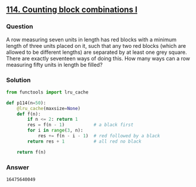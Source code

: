 ## **[114. Counting block combinations I](https://projecteuler.net/problem=114)**

### Question
A row measuring seven units in length has red blocks with a minimum length of three units placed on it, such that any two red blocks (which are allowed to be different lengths) are separated by at least one grey square. There are exactly seventeen ways of doing this.
How many ways can a row measuring fifty units in length be filled?

### Solution
```python
from functools import lru_cache

def p114(n=50):
    @lru_cache(maxsize=None)
    def f(n):
        if n <= 2: return 1
        res = f(n - 1)           # a black first
        for i in range(3, n):
            res += f(n - i - 1)  # red followed by a black
        return res + 1           # all red no black

    return f(n)
```

### Answer 
`16475640049`
